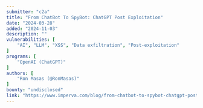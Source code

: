 ```yaml
---
submitter: "c2a"
title: "From ChatBot To SpyBot: ChatGPT Post Exploitation"
date: "2024-03-28"
added: "2024-11-03"
description: ""
vulnerabilities: [
    "AI", "LLM", "XSS", "Data exfiltration", "Post-exploitation"
]
programs: [
    "OpenAI (ChatGPT)"
]
authors: [
    "Ron Masas (@RonMasas)"
]
bounty: "undisclosed"
link: "https://www.imperva.com/blog/from-chatbot-to-spybot-chatgpt-post-exploitation/"
---
```





